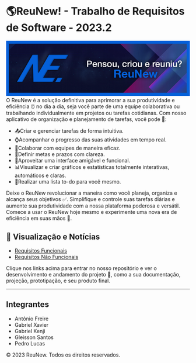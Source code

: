 # 🌎ReuNew! - Trabalho de Requisitos de Software - 2023.2

![Banner Screenshot](https://github.com/ReuNew/.github/blob/main/images/banner%20topo.png)
O ReuNew é a solução definitiva para aprimorar a sua produtividade e eficiência ⏰ no dia a dia, seja você parte de uma equipe colaborativa ou trabalhando individualmente em projetos ou tarefas cotidianas. Com nosso aplicativo de organização e planejamento de tarefas, você pode 📄:

- 📤Criar e gerenciar tarefas de forma intuitiva.
- ⌚Acompanhar o progresso das suas atividades em tempo real.
- 👥Colaborar com equipes de maneira eficaz.
- 📅Definir metas e prazos com clareza.
- 🎇Aproveitar uma interface amigável e funcional.
- 📊Visualizar e criar gráficos e estatísticas totalmente interativas, automáticos e claras.
- 📃Realizar uma lista to-do para você mesmo.

Deixe o ReuNew revolucionar a maneira como você planeja, organiza e alcança seus objetivos ✅. Simplifique e controle suas tarefas diárias e aumente sua produtividade com a nossa plataforma poderosa e versátil. Comece a usar o ReuNew hoje mesmo e experimente uma nova era de eficiência em suas mãos 🙌.

## 📲 Visualização e Notícias

<ul>
  <li><a href="https://github.com/ReuNew/Documentacao/blob/main/Requisitos%20de%20Usu%C3%A1rio/RF.md">Requisitos Funcionais</a></li>
  <li><a href="https://github.com/ReuNew/Documentacao/blob/main/Requisitos%20de%20Usu%C3%A1rio/RNF.md">Requisitos Não Funcionais</a></li>
</ul>

Clique nos links acima para entrar no nosso repositório e ver o desenvolvimento e andamento do projeto 📰, como a sua documentação, projeção, prototipação, e seu produto final.

---

## Integrantes
- Antônio Freire
- Gabriel Xavier
- Gabriel Kenji
- Gleisson Santos
- Pedro Lucas

© 2023 ReuNew. Todos os direitos reservados.
